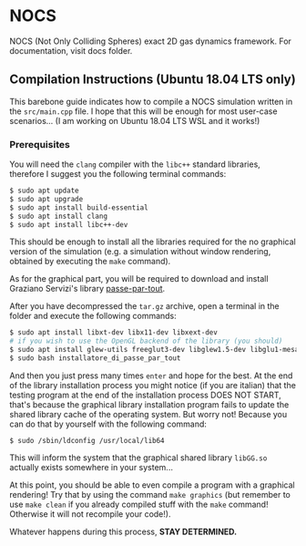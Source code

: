 # NOCS
NOCS (Not Only Colliding Spheres) exact 2D gas dynamics framework.
For documentation, visit docs folder.

## Compilation Instructions (Ubuntu 18.04 LTS only)

This barebone guide indicates how to compile a NOCS simulation written in the `src/main.cpp` file. I hope that this will be enough for most user-case scenarios... (I am working on Ubuntu 18.04 LTS WSL and it works!)

### Prerequisites

You will need the `clang` compiler with the `libc++` standard libraries, therefore I suggest you the following terminal commands:
```bash
$ sudo apt update
$ sudo apt upgrade
$ sudo apt install build-essential
$ sudo apt install clang
$ sudo apt install libc++-dev
```

This should be enough to install all the libraries required for the no graphical version of the simulation (e.g. a simulation without window rendering, obtained by executing the `make` command).

As for the graphical part, you will be required to download and install Graziano Servizi's library [passe-par-tout](http://www.physycom.unibo.it/labinfo/passe_par_tout.php).

After you have decompressed the `tar.gz` archive, open a terminal in the folder and execute the following commands:
```bash
$ sudo apt install libxt-dev libx11-dev libxext-dev
# if you wish to use the OpenGL backend of the library (you should)
$ sudo apt install glew-utils freeglut3-dev libglew1.5-dev libglu1-mesa-dev libgl1-mesa-glx
$ sudo bash installatore_di_passe_par_tout
```
And then you just press many times `enter` and hope for the best.
At the end of the library installation process you might notice (if you are italian) that the testing program at the end of the installation process DOES NOT START, that's because the graphical library installation program fails to update the shared library cache of the operating system. But worry not! Because you can do that by yourself with the following command:
```
$ sudo /sbin/ldconfig /usr/local/lib64
```
This will inform the system that the graphical shared library `libGG.so` actually exists somewhere in your system...

At this point, you should be able to even compile a program with a graphical rendering! Try that by using the command `make graphics` (but remember to use `make clean` if you already compiled stuff with the `make` command! Otherwise it will not recompile your code!).

Whatever happens during this process, **STAY DETERMINED.**